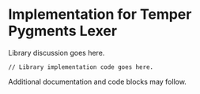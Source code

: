 # Implementation for Temper Pygments Lexer

Library discussion goes here.

    // Library implementation code goes here.

Additional documentation and code blocks may follow.

